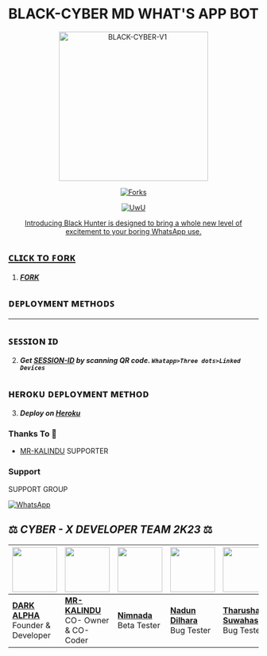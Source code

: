  <h1 align="center">BLACK-CYBER MD WHAT'S APP BOT</h1>
 
 <p align="center">  
  <a href="https://github.com/MR-SACHIYA1">
    <img alt="BLACK-CYBER-V1" height="300" src="">    
   </a>
</p>
<p align="center">
  <a href="" target="_blank">
    <img alt="Forks" src="https://img.shields.io/github/forks/BLACK-HAT-TEAM/BLACK-CYBER-V1" />
</p>

 <p align="center">
  <a href="#"><img src="http://readme-typing-svg.herokuapp.com?color=d1fa02&center=true&vCenter=true&multiline=false&lines=BLACK+CYBER+MD+BOT;OWNER=MR-SACHIYA;SUPPORTER=MR-KALINDU;CONTACT=+94760007746;GIVE+STAR+AND+FORK+THIS+MY+REPO ;FOLLOW+MY+GitHub" alt="UwU">
 </p>

  <p align="center"> Introducing Black Hunter is designed to bring a whole new level of excitement to your boring WhatsApp use. </p>
 
  

## ᴄʟɪᴄᴋ ᴛᴏ ꜰᴏʀᴋ

1.  ***[FORK](https://github.com/BLACK-HAT-TEAM/BLACK-CYBER-V1/fork)***
 
   
   
   ## ᴅᴇᴩʟᴏʏᴍᴇɴᴛ ᴍᴇᴛʜᴏᴅꜱ
---

## ꜱᴇꜱꜱɪᴏɴ ɪᴅ

2. ***Get [SESSION-ID](https://rowdy-baby-qr-94d785f490a0.herokuapp.com/) by scanning QR code. `Whatapp>Three dots>Linked Devices`***



## ʜᴇʀᴏᴋᴜ ᴅᴇᴩʟᴏʏᴍᴇɴᴛ ᴍᴇᴛʜᴏᴅ

3.  ***Deploy on [Heroku](https://heroku.com/deploy?template=https://github.com/BLACK-HAT-TEAM/BLACK-CYBER-V1)***





### Thanks To 🔖

- [MR-KALINDU](https://github.com/MR-KALINDU)   SUPPORTER

### Support

SUPPORT GROUP

<a href="https://chat.whatsapp.com/F6VWuK677vB1kxXbV8m5II"><img alt="WhatsApp" src="https://camo.githubusercontent.com/2157131829ac512183ee8f8b6c6f803688a4cc66a2e686602844e80478401a7c/68747470733a2f2f696d672e736869656c64732e696f2f62616467652f4a6f696e2047726f75702d3235443336363f7374796c653d666f722d7468652d6261646765266c6f676f3d7768617473617070266c6f676f436f6c6f723d7768697465"/></a>




## ⚖️  *CYBER - X DEVELOPER TEAM* *2K23*  ⚖️

| <a href="https://github.com/darkalphaxteam"><img src="https://telegra.ph/file/c670792adfe0d44dc5a99.jpg" width=90 height=90></a> | <a href="https://github.com/MR-KALINDU"><img src="https://telegra.ph/file/52bf0943ed604560afc00.jpg" width=90 height=90></a> | <a href="https://github.com/nimnada3"><img src="https://telegra.ph/file/70b02eba6a1840dd50f95.jpg" width=90 height=90></a> | <a href="https://github.com/nandundilhara"><img src="https://telegra.ph/file/213c1d599c5c3a61a7bed.jpg" width=90 height=90></a> | <a href="https://github.com/Tharushaa2004"><img src="https://telegra.ph/file/976651bc865695c128228.jpg" width=90 height=90></a> |
|---|---|---|---|---|
| **[DARK ALPHA](https://github.com/darkalphaxteam/)**</br>Founder & Developer</br> | **[MR-KALINDU](https://github.com/MR-KALINDU)**</br>CO- Owner & CO-Coder</br> | **[Nimnada](https://github.com/nimnada3)**</br> Beta Tester | **[Nadun Dilhara](https://github.com/nandundilhara)**</br> Bug Tester | **[Tharusha Suwahas](https://github.com/Tharushaa2004)**</br> Bug Tester |
